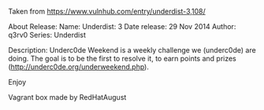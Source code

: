 Taken from https://www.vulnhub.com/entry/underdist-3,108/ 

About Release:
    Name: Underdist: 3
    Date release: 29 Nov 2014
    Author: q3rv0
    Series: Underdist

Description:
Underc0de Weekend is a weekly challenge we (underc0de) are doing. The goal is to be the first to resolve it, to earn points and prizes (http://underc0de.org/underweekend.php).

Enjoy

Vagrant box made by RedHatAugust
